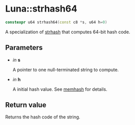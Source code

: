 # Luna::strhash64

```c++
constexpr u64 strhash64(const c8 *s, u64 h=0)
```

A specialization of [strhash](group___runtime_hash_1ga6afb7f86bb77e6fb15015e072e64d7f5.md) that computes 64-bit hash code. 



## Parameters
* *in* **s**

    A pointer to one null-terminated string to compute. 

* *in* **h**

    A initial hash value. See [memhash](group___runtime_hash_1gae0c40164557e718d6ee7b7c613210075.md) for details. 

## Return value
Returns the hash code of the string. 

